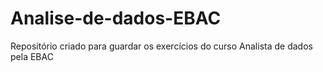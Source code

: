 # Analise-de-dados-EBAC
Repositório criado para guardar os exercícios do curso Analista de dados pela EBAC
